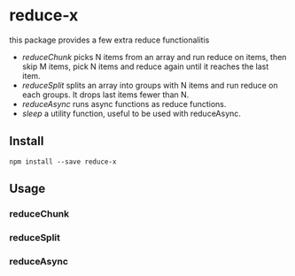 # reduce-x
this package provides a few extra reduce functionalitis

* *reduceChunk* picks N items from an array and run reduce on items, then skip M items, pick N items and reduce again until it reaches the last item.
* *reduceSplit* splits an array into groups with N items and run reduce on each groups. It drops last items fewer than N.
* *reduceAsync* runs async functions as reduce functions.
* *sleep* a utility function, useful to be used with reduceAsync.

## Install
`npm install --save reduce-x`

## Usage
### reduceChunk

### reduceSplit

### reduceAsync


